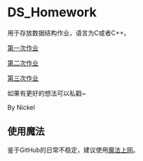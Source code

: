 # DS_Homework

用于存放数据结构作业，语言为C或者C++。

[第一次作业](https://github.com/Notborntodie/PKUSE22/blob/DataStructure-Homework/Datastructure-Homework-SingleLinkList.cpp)

[第二次作业](https://github.com/Notborntodie/PKUSE22/blob/DataStructure-Homework/DS_02_StackAndQueue.cpp)

[第三次作业](https://github.com/Notborntodie/PKUSE22/blob/DataStructure-Homework/DS_3.cpp)
  
如果有更好的想法可以私戳~

By Nickel

## 使用魔法

鉴于GitHub的日常不稳定，建议使用[魔法上网](https://wallesspku.com)。





